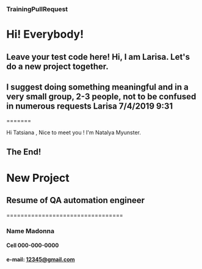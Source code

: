 ### TrainingPullRequest
# Hi! Everybody!
Leave your test code here!
Hi, I am Larisa. Let's do a new project together.
---
I suggest doing something meaningful and in a very small group, 2-3 people, not to be confused in numerous requests
Larisa 7/4/2019 9:31
---
=======

Hi Tatsiana , Nice to meet you !
I'm Natalya Myunster.
## The End!

# New Project
## Resume of QA automation engineer
=================================
### Name Madonna
#### Cell 000-000-0000
#### e-mail: 12345@gmail.com




